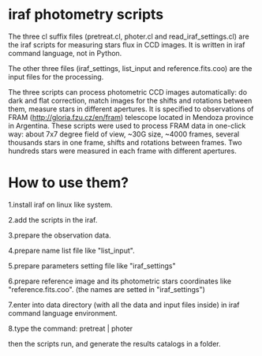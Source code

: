 # iraf photometry scripts
The three cl suffix files (pretreat.cl, photer.cl and read_iraf_settings.cl) are the iraf scripts for measuring stars flux in CCD images. It is written in iraf command language, not in Python.

The other three files (iraf_settings, list_input and reference.fits.coo) are the input files for the processing.

The three scripts can process photometric CCD images automatically: do dark and flat correction, match images for the shifts and rotations between them, measure stars in different apertures. It is specified to observations of FRAM (http://gloria.fzu.cz/en/fram) telescope located in Mendoza province in Argentina. These scripts were used to process FRAM data in one-click way: about 7x7 degree field of view, ~30G size, ~4000 frames, several thousands stars in one frame, shifts and rotations between frames. Two hundreds stars were measured in each frame with different apertures.



# How to use them?

1.install iraf on linux like system.

2.add the scripts in the iraf.

3.prepare the observation data.

4.prepare name list file like "list_input".

5.prepare parameters setting file like "iraf_settings"

6.prepare reference image and its photometric stars coordinates like "reference.fits.coo". (the names are setted in "iraf_settings")

7.enter into data directory (with all the data and input files inside) in iraf command language environment.

8.type the command: pretreat | photer

then the scripts run, and generate the results catalogs in a folder.
